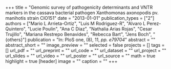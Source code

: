 +++
title = "Genomic survey of pathogenicity determinants and VNTR markers in the cassava bacterial pathogen Xanthomonas axonopodis pv. manihotis strain CIO151"
date = "2013-01-01"
publication_types = ["2"]
authors = ["Mario L Arrieta-Ortiz", "Luis M Rodriguez-R", "Alvaro L Perez-Quintero", "Lucie Poulin", "Ana C Diaz", "Nathalia Arias Rojas", "Cesar Trujillo", "Mariana Restrepo Benavides", "Rebecca Bart", "Jens Boch", "{others}"]
publication = "In: PloS one, (8), 11, _pp. e79704_"
abstract = ""
abstract_short = ""
image_preview = ""
selected = false
projects = []
tags = []
url_pdf = ""
url_preprint = ""
url_code = ""
url_dataset = ""
url_project = ""
url_slides = ""
url_video = ""
url_poster = ""
url_source = ""
math = true
highlight = true
[header]
image = ""
caption = ""
+++
